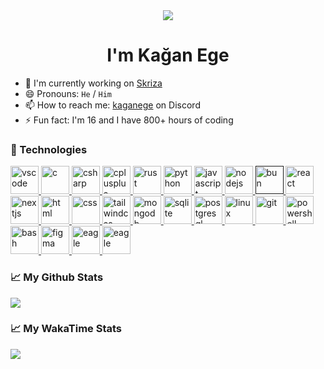 <div align="center">
  <picture>
    <source
      srcset="https://capsule-render.vercel.app/api?type=waving&color=gradient&animation=fadeIn&section=section&text=%F0%9F%91%8B%20Hi%20there%21&fontSize=60&fontColor=000"
      media="(prefers-color-scheme: light), (prefers-color-scheme: no-preference)"
    />
    <img src="https://capsule-render.vercel.app/api?type=waving&color=gradient&animation=fadeIn&section=section&text=%F0%9F%91%8B%20Hi%20there%21&fontSize=60" />
  </picture>
</div>
<h1 align="center">I'm Kağan Ege</h1>

- 🔭 I'm currently working on [Skriza](https://skriza.com/)
- 😄 Pronouns: `He` / `Him`
- 📫 How to reach me: [kaganege](https://discord.com/users/729651204216455229) on Discord
- ⚡ Fun fact: I'm 16 and I have 800+ hours of coding

### 🚀 Technologies

<p align="left">
  <a href="https://code.visualstudio.com/">
    <img src="https://cdn.jsdelivr.net/gh/devicons/devicon/icons/vscode/vscode-original.svg" alt="vscode" width="45" height="45" />
  </a>
  <a href="https://wikipedia.org/wiki/C_(programming_language)/">
    <img src="https://cdn.jsdelivr.net/gh/devicons/devicon/icons/c/c-original.svg" alt="c" width="45" height="45" />
  </a>
  <a href="https://learn.microsoft.com/en-us/dotnet/csharp/">
    <img src="https://cdn.jsdelivr.net/gh/devicons/devicon/icons/csharp/csharp-original.svg" alt="csharp" width="45" height="45" />
  </a>
  <a href="https://wikipedia.org/wiki/C%2B%2B/">
    <img src="https://cdn.jsdelivr.net/gh/devicons/devicon/icons/cplusplus/cplusplus-original.svg" alt="cplusplus" width="45" height="45" />
  </a>
  <a href="https://www.rust-lang.org/">
    <img src="https://github.com/rust-lang/rust-artwork/blob/master/logo/rust-logo-64x64.png?raw=true" alt="rust" width="45" height="45" />
  </a>
  <a href="https://www.python.org/">
    <img src="https://cdn.jsdelivr.net/gh/devicons/devicon/icons/python/python-original.svg" alt="python" width="45" height="45" />
  </a>
  <a href="https://developer.mozilla.org/en-US/docs/Web/JavaScript">
    <img src="https://cdn.jsdelivr.net/gh/devicons/devicon/icons/javascript/javascript-original.svg" alt="javascript" width="45" height="45" />
  </a>
  <a href="https://nodejs.org/">
    <img src="https://cdn.jsdelivr.net/gh/devicons/devicon/icons/nodejs/nodejs-original.svg" alt="nodejs" width="45" height="45" />
  </a>
  <a href="">
    <img src="https://bun.sh/logo.svg" alt="bun" width="45" height="45" />
  </a>
  <a href="https://react.dev/">
    <img src="https://cdn.jsdelivr.net/gh/devicons/devicon/icons/react/react-original.svg" alt="react" width="45" height="45" />
  </a>
  <a href="https://nextjs.org/">
    <picture>
      <source media="(prefers-color-scheme: dark)" srcset="https://assets.vercel.com/image/upload/v1662130559/nextjs/Icon_dark_background.png">
      <img src="https://assets.vercel.com/image/upload/v1662130559/nextjs/Icon_light_background.png" alt="nextjs" height="45">
    </picture>
  </a>
  <a href="https://developer.mozilla.org/en-US/docs/Web/HTML">
    <img src="https://cdn.jsdelivr.net/gh/devicons/devicon/icons/html5/html5-original.svg" alt="html" width="45" height="45"/>
  </a>
  <a href="https://developer.mozilla.org/en-US/docs/Web/CSS">
    <img src="https://cdn.jsdelivr.net/gh/devicons/devicon/icons/css3/css3-original.svg" alt="css" width="45" height="45" />
  </a>
  <a href="https://tailwindcss.com/">
    <img src="https://cdn.jsdelivr.net/gh/devicons/devicon/icons/tailwindcss/tailwindcss-plain.svg" alt="tailwindcss" width="45" height="45" />
  </a>
  <a href="https://www.mongodb.com/">
    <img src="https://cdn.jsdelivr.net/gh/devicons/devicon/icons/mongodb/mongodb-original.svg" alt="mongodb" width="45" height="45" />
  </a>
  <a href="https://www.sqlite.org/">
    <img src="https://cdn.jsdelivr.net/gh/devicons/devicon/icons/sqlite/sqlite-original.svg" alt="sqlite" width="45" height="45" />
  </a>
  <a href="https://www.postgresql.org/">
    <img src="https://cdn.jsdelivr.net/gh/devicons/devicon/icons/postgresql/postgresql-original.svg" alt="postgresql" width="45" height="45" />
  </a>
  <a href="https://wikipedia.org/wiki/Linux">
    <img src="https://cdn.jsdelivr.net/gh/devicons/devicon/icons/linux/linux-original.svg" alt="linux" width="45" height="45"/>       
  </a>
  <a href="https://git-scm.com/">
    <img src="https://cdn.jsdelivr.net/gh/devicons/devicon/icons/git/git-original.svg" alt="git" width="45" height="45"/>
  </a>
  <a href="https://github.com/PowerShell/PowerShell">
    <img src="https://github.com/PowerShell/PowerShell/blob/master/assets/Powershell_64.png?raw=true" alt="powershell" width="45" height="45"/>
  </a>
  <a href="https://www.gnu.org/software/bash/">
    <img src="https://cdn.jsdelivr.net/gh/devicons/devicon/icons/bash/bash-original.svg" alt="bash" width="45" height="45"/>
  </a>
  <a href="https://www.figma.com/">
    <img src="https://cdn.jsdelivr.net/gh/devicons/devicon/icons/figma/figma-original.svg" alt="figma" width="45" height="45"/>   
  </a>
  <a href="http://eagle.autodesk.com/">
    <img src="https://hackaday.com/wp-content/uploads/2018/03/autodesk-eagle-logo.png?w=600&h=600" alt="eagle" height="45"/>   
  </a>
  <a href="https://www.labcenter.com/">
    <img src="https://www.labcenter.com/images/logo.png" alt="eagle" height="45"/>   
  </a>
</p>

### 📈 My Github Stats

<a href="https://github.com/kaganege">
  <picture>
    <source
      srcset="https://github-readme-stats.vercel.app/api?username=kaganege&show_icons=true"
      media="(prefers-color-scheme: light), (prefers-color-scheme: no-preference)"
    />
    <img src="https://github-readme-stats.vercel.app/api?username=kaganege&show_icons=true&theme=github_dark" />
  </picture>
</a>

### 📈 My WakaTime Stats

<a href="https://wakatime.com/@kaganege">
  <picture>
    <source
      srcset="https://github-readme-stats.vercel.app/api/wakatime?username=kaganege&layout=compact"
      media="(prefers-color-scheme: light), (prefers-color-scheme: no-preference)"
    />
    <img src="https://github-readme-stats.vercel.app/api/wakatime?username=kaganege&layout=compact&theme=github_dark" />
  </picture>
</a>

<!--
**kaganege/kaganege** is a ✨ _special_ ✨ repository because its `README.md` (this file) appears on your GitHub profile.

Here are some ideas to get you started:

- 🔭 I’m currently working on ...
- 🌱 I’m currently learning ...
- 👯 I’m looking to collaborate on ...
- 🤔 I’m looking for help with ...
- 💬 Ask me about ...
- 📫 How to reach me: ...
- 😄 Pronouns: ...
- ⚡ Fun fact: ...
-->
